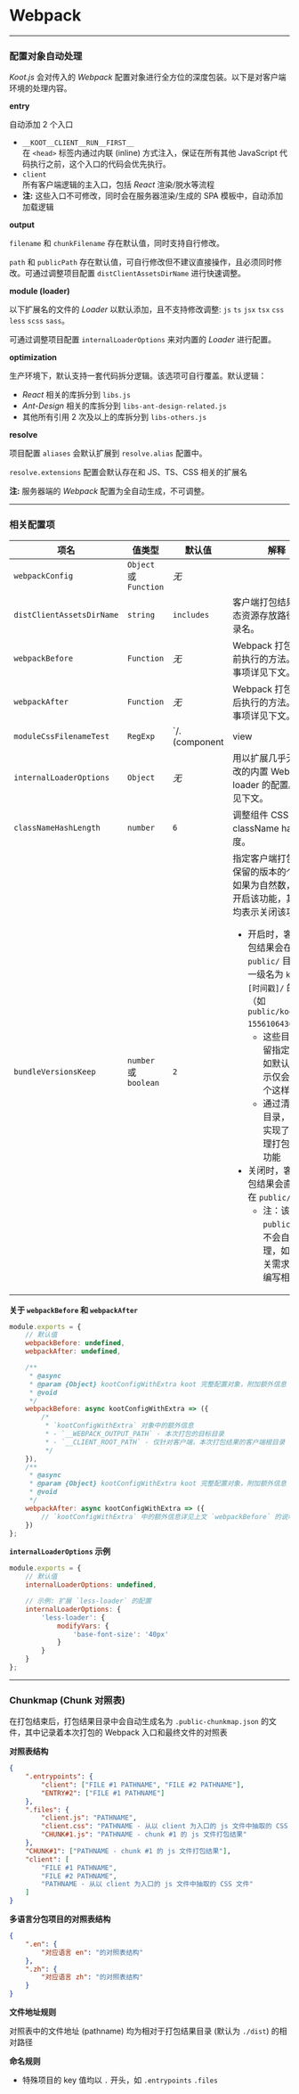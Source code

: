 # Webpack

---

### 配置对象自动处理

_Koot.js_ 会对传入的 _Webpack_ 配置对象进行全方位的深度包装。以下是对客户端环境的处理内容。

**entry**

自动添加 2 个入口

-   `__KOOT__CLIENT__RUN__FIRST__`<br>在 `<head>` 标签内通过内联 (inline) 方式注入，保证在所有其他 JavaScript 代码执行之前，这个入口的代码会优先执行。
-   `client`<br>所有客户端逻辑的主入口，包括 _React_ 渲染/脱水等流程
-   **注:** 这些入口不可修改，同时会在服务器渲染/生成的 SPA 模板中，自动添加加载逻辑

**output**

`filename` 和 `chunkFilename` 存在默认值，同时支持自行修改。

`path` 和 `publicPath` 存在默认值，可自行修改但不建议直接操作，且必须同时修改。可通过调整项目配置 `distClientAssetsDirName` 进行快速调整。

**module (loader)**

以下扩展名的文件的 _Loader_ 以默认添加，且不支持修改调整: `js` `ts` `jsx` `tsx` `css` `less` `scss` `sass`。

可通过调整项目配置 `internalLoaderOptions` 来对内置的 _Loader_ 进行配置。

**optimization**

生产环境下，默认支持一套代码拆分逻辑。该选项可自行覆盖。默认逻辑：

-   _React_ 相关的库拆分到 `libs.js`
-   _Ant-Design_ 相关的库拆分到 `libs-ant-design-related.js`
-   其他所有引用 2 次及以上的库拆分到 `libs-others.js`

**resolve**

项目配置 `aliases` 会默认扩展到 `resolve.alias` 配置中。

`resolve.extensions` 配置会默认存在和 JS、TS、CSS 相关的扩展名

**注:** 服务器端的 _Webpack_ 配置为全自动生成，不可调整。

---

### 相关配置项

| 项名                      | 值类型                 | 默认值                        | 解释                                                                                                                                                                                                                                                                                                                                                                                                                                                                                                                                   |
| ------------------------- | ---------------------- | ----------------------------- | -------------------------------------------------------------------------------------------------------------------------------------------------------------------------------------------------------------------------------------------------------------------------------------------------------------------------------------------------------------------------------------------------------------------------------------------------------------------------------------------------------------------------------------- |
| `webpackConfig`           | `Object` 或 `Function` | _无_                          |                                                                                                                                                                                                                                                                                                                                                                                                                                                                                                                                        |
| `distClientAssetsDirName` | `string`               | `includes`                    | 客户端打包结果中静态资源存放路径的目录名。                                                                                                                                                                                                                                                                                                                                                                                                                                                                                             |
| `webpackBefore`           | `Function`             | _无_                          | Webpack 打包执行之前执行的方法。注意事项详见下文。                                                                                                                                                                                                                                                                                                                                                                                                                                                                                     |
| `webpackAfter`            | `Function`             | _无_                          | Webpack 打包执行之后执行的方法。注意事项详见下文。                                                                                                                                                                                                                                                                                                                                                                                                                                                                                     |
| `moduleCssFilenameTest`   | `RegExp`               | `/\.(component|view|module)/` | 组件 CSS 文件名检查规则，不包括扩展名部分。有关 CSS 的使用请查阅 [CSS](/css)。<br><br>_默认值解释:_ 文件名以 `.component.css` `.view.css` 或 `.module.css` (扩展名可为 `css` `less` `sass`) 为结尾的文件会当作组件 CSS，其他文件会被当做全局 CSS。<br><br>_注:_ _TypeScript_ 项目中，如果修改了该配置，针对组件 CSS 对象的默认的 TS 定义声明会失效。                                                                                                                                                                                   |
| `internalLoaderOptions`   | `Object`               | _无_                          | 用以扩展几乎无法修改的内置 Webpack loader 的配置。示例见下文。                                                                                                                                                                                                                                                                                                                                                                                                                                                                         |
| `classNameHashLength`     | `number`               | `6`                           | 调整组件 CSS 的 className hash 长度。                                                                                                                                                                                                                                                                                                                                                                                                                                                                                                  |
| `bundleVersionsKeep`      | `number` 或 `boolean`  | `2`                           | 指定客户端打包结果保留的版本的个数。如果为自然数，表示开启该功能，其他值均表示关闭该功能。<br><ul><li>开启时，客户端打包结果会在 `public/` 目录下多一级名为 `koot-[时间戳]/` 的目录（如 `public/koot-1556106436230/`）<ul><li>这些目录会保留指定个数，如默认值 `2` 表示仅会保留 2 个这样的目录</li><li>通过清理这些目录，变相的实现了自动清理打包结果的功能</li></ul></li><li>关闭时，客户端打包结果会直接出现在 `public/` 目录下<ul><li>注：该情况下 `public/` 目录不会自动清理，如果有相关需求需主动编写相关逻辑</li></ul></li></ul> |

**关于 `webpackBefore` 和 `webpackAfter`**

```javascript
module.exports = {
    // 默认值
    webpackBefore: undefined,
    webpackAfter: undefined,

    /**
     * @async
     * @param {Object} kootConfigWithExtra koot 完整配置对象，附加额外信息
     * @void
     */
    webpackBefore: async kootConfigWithExtra => ({
        /*
         * `kootConfigWithExtra` 对象中的额外信息
         * - `__WEBPACK_OUTPUT_PATH` - 本次打包的目标目录
         * - `__CLIENT_ROOT_PATH` - 仅针对客户端，本次打包结果的客户端根目录
         */
    }),
    /**
     * @async
     * @param {Object} kootConfigWithExtra koot 完整配置对象，附加额外信息
     * @void
     */
    webpackAfter: async kootConfigWithExtra => ({
        // `kootConfigWithExtra` 中的额外信息详见上文 `webpackBefore` 的说明
    })
};
```

**`internalLoaderOptions` 示例**

```javascript
module.exports = {
    // 默认值
    internalLoaderOptions: undefined,

    // 示例: 扩展 `less-loader` 的配置
    internalLoaderOptions: {
        'less-loader': {
            modifyVars: {
                'base-font-size': '40px'
            }
        }
    }
};
```

---

### Chunkmap (Chunk 对照表)

在打包结束后，打包结果目录中会自动生成名为 `.public-chunkmap.json` 的文件，其中记录着本次打包的 Webpack 入口和最终文件的对照表

**对照表结构**

```json
{
    ".entrypoints": {
        "client": ["FILE #1 PATHNAME", "FILE #2 PATHNAME"],
        "ENTRY#2": ["FILE #1 PATHNAME"]
    },
    ".files": {
        "client.js": "PATHNAME",
        "client.css": "PATHNAME - 从以 client 为入口的 js 文件中抽取的 CSS 文件",
        "CHUNK#1.js": "PATHNAME - chunk #1 的 js 文件打包结果"
    },
    "CHUNK#1": ["PATHNAME - chunk #1 的 js 文件打包结果"],
    "client": [
        "FILE #1 PATHNAME",
        "FILE #2 PATHNAME",
        "PATHNAME - 从以 client 为入口的 js 文件中抽取的 CSS 文件"
    ]
}
```

**多语言分包项目的对照表结构**

```json
{
    ".en": {
        "对应语言 en": "的对照表结构"
    },
    ".zh": {
        "对应语言 zh": "的对照表结构"
    }
}
```

**文件地址规则**

对照表中的文件地址 (pathname) 均为相对于打包结果目录 (默认为 `./dist`) 的相对路径

**命名规则**

-   特殊项目的 key 值均以 `.` 开头，如 `.entrypoints` `.files`
